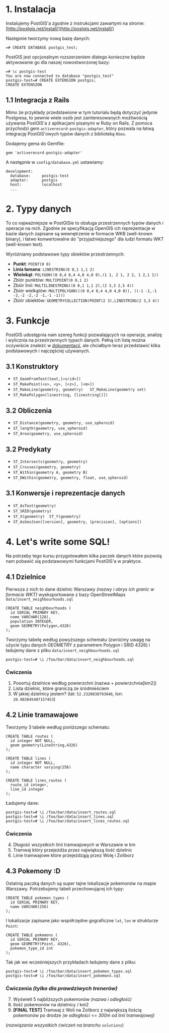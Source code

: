 # 1. Instalacja

Instalujemy PostGIS'a zgodnie z instrukcjami zawartymi na stronie: [http://postgis.net/install/](http://postgis.net/install/)

Następnie tworzymy nową bazę danych:

    =# CREATE DATABASE postgis_test;

PostGIS jest opcjonalnym rozszerzeniem dlatego konieczne będzie aktywowanie go dla naszej nowostworzonej bazy:

    =# \c postgis-test
    You are now connected to database "postgis_test"
    postgis-test=# CREATE EXTENSION postgis;
    CREATE EXTENSION

## 1.1 Integracja z Rails

Mimo że przykłady przedstawione w tym tutorialu będą dotyczyć jedynie Postgresa, to pewnie wiele osób jest zainteresowanych możliwością używania PostGIS'a z aplikacjami pisanymi w Ruby on Rails. Z pomoca przychodzi gem
`activerecord-postgis-adapter`, który pozwala na łatwą integrację PostGIS'owych typów danych z biblioteką `RGeo`.

Dodajemy gema do Gemfile:

    gem 'activerecord-postgis-adapter'

A następnie w `config/database.yml` ustawiamy:

    development:
      database:     postgis-test
      adapter:      postgis
      host:         localhost
      ...

# 2. Typy danych

To co najważniejsze w PostGISie to obsługa przestrzennych typów danych i operacje na nich. Zgodnie ze specyfikacją OpenGIS ich reprezentacje w bazie danych zapisane są wewnętrzenie w formacie WKB (well-known binary), i łatwo konwertowalne do "przyjaźniejszego" dla ludzi formatu WKT (well-known text).

Wyróżniamy podstawowe typy obiektów przestrzennych:

- **Punkt**: `POINT(0 0)`
- **Linia łamana**: `LINESTRING(0 0,1 1,1 2)`
- **Wielokąt**: `POLYGON((0 0,4 0,4 4,0 4,0 0),(1 1, 2 1, 2 2, 1 2,1 1))`
- Zbiór punktów: `MULTIPOINT(0 0,1 2)`
- Zbiór linii: `MULTILINESTRING((0 0,1 1,1 2),(2 3,3 2,5 4))`
- Zbiór wielkątów: `MULTIPOLYGON(((0 0,4 0,4 4,0 4,0 0)), ((-1 -1,-1 -2,-2 -2,-2 -1,-1 -1)))`
- Zbiór obiektów: `GEOMETRYCOLLECTION(POINT(2 3),LINESTRING(2 3,3 4))`

# 3. Funkcje

PostGIS udostępnia nam szereg funkcji pozwalających na operacje, analizę i wylicznia na przestrzennych typach danych. Pełną ich listę można oczywiście znaleźć w [dokumentacji](http://postgis.net/docs/manual-1.3/ch06.html), ale chciałbym teraz przedstawić klika podstawowych i najczęściej używanych.

## 3.1 Konstruktory

- `ST_GeomFromText(text,[<srid>])`
- `ST_MakePoint(<x>, <y>, [<z>], [<m>])`
- `ST_MakeLine(geometry, geometry)   ST_MakeLine(geometry set)`
- `ST_MakePolygon(linestring, [linestring[]])`

## 3.2 Obliczenia

- `ST_Distance(geometry, geometry, use_spheroid)`
- `ST_length(geometry, use_spheroid)`
- `ST_Area(geometry, use_spheroid)`

## 3.2 Predykaty

- `ST_Intersects(geometry, geometry)`
- `ST_Crosses(geometry, geometry)`
- `ST_Within(geometry A, geometry B)`
- `ST_DWithin(geometry, geometry, float, use_spheroid)`

## 3.1 Konwersje i reprezentacje danych

- `ST_AsText(geometry)`
- `ST_SRID(geometry)`
- `ST_X(geometry)  ST_Y(geometry)`
- `ST_AsGeoJson([version], geometry, [precision], [options])`

# 4. Let's write some SQL!

Na potrzeby tego kursu przygotowałem kilka paczek danych które pozwolą nam pobawić się podstawowymi funkcjami PostGIS'a w praktyce.

## 4.1 Dzielnice

Pierwsza z nich to dane dzielnic Warszawy *(nazwy i obrys ich granic w formacie WKT)* wyeksportowane z bazy OpenStreetMaps `data/insert_neighbourhoods.sql`

    CREATE TABLE neighbourhoods (
      id SERIAL PRIMARY KEY,
      name VARCHAR(128),
      population INTEGER,
      geom GEOMETRY(Polygon,4326)
    );

Tworzymy tabelę według powyższego schematu (zwróćmy uwagę na użycie typu danych GEOMETRY z parametrem Polygon i SRID 4326) i ładujemy dane z pliku `data/insert_neighbourhoods.sql`

    postgis-test=# \i /foo/bar/data/insert_neighbourhoods.sql

### Ćwiczenia

1. Posortuj dzielnice według powierzchni (nazwa + powierzchnia[km2])
2. Lista dzielnic, które graniczą ze śródmieściem
3. W jakiej dzielnicy jestem? (lat: `52.2320838793046`, lon: `20.983845407157453`)

## 4.2 Linie tramawajowe

Tworzymy 3 tabele według poniższego schematu:

    CREATE TABLE routes (
      id integer NOT NULL,
      geom geometry(LineString,4326)
    );

    CREATE TABLE lines (
      id integer NOT NULL,
      name character varying(256)
    );

    CREATE TABLE lines_routes (
      route_id integer,
      line_id integer
    );

Ładujemy dane:

    postgis-test=# \i /foo/bar/data/insert_routes.sql
    postgis-test=# \i /foo/bar/data/insert_lines.sql
    postgis-test=# \i /foo/bar/data/insert_lines_routes.sql

### Ćwiczenia

4. Długość wszystkich linii tramwajowych w Warszawie w km
5. Tramwaj który przejeżdża przez największą ilość dzielnic
6. Linie tramwajowe które przejeżdząją przez Wolę i Żoliborz

## 4.3 Pokemony :D

Ostatnią paczką danych są super tajne lokalizacje pokemonów na mapie Warszawy.
Potrzebujemy tabeli przechowującej ich typy:

    CREATE TABLE pokemon_types (
      id SERIAL PRIMARY KEY,
      name VARCHAR(256)
    );

I lokalizacje zapisane jako współrzędne gograficzne `lat`, `lon` w strukturze `Point`:

    CREATE TABLE pokemons (
      id SERIAL PRIMARY KEY,
      geom GEOMETRY(Point, 4326),
      pokemon_type_id int
    );

Tak jak we wcześniejszych przykładach ładujemy dane z pliku:

    postgis-test=# \i /foo/bar/data/insert_pokemon_types.sql
    postgis-test=# \i /foo/bar/data/insert_pokemons.sql

### Ćwiczenia *(tylko dla prawdziwych trenerów)*

7. Wyświetl 5 najbliższych pokemonów *(nazwa i odległość)*
8. Ilość pokemonów na dzielnicy / km2
9. **[FINAL TEST]** Tramwaj z Woli na Żoliborz z największą ilością pokemonów po drodze *(w odległości <= 300m od linii tramwajowej)*




(*rozwiązania wszystkich ćwiczeń na branchu `solutions`*)
